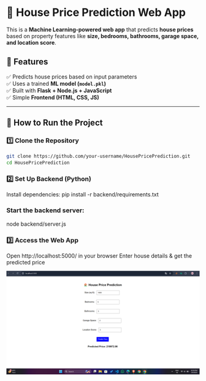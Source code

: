 
# 🏡 House Price Prediction Web App  

This is a **Machine Learning-powered web app** that predicts **house prices** based on property features like **size, bedrooms, bathrooms, garage space, and location score**.  

## 📌 Features  
✅ Predicts house prices based on input parameters  
✅ Uses a trained **ML model (`model.pkl`)**  
✅ Built with **Flask + Node.js + JavaScript**  
✅ Simple **Frontend (HTML, CSS, JS)**  

---

## 🚀 How to Run the Project  

### 1️⃣ **Clone the Repository**  
```bash
git clone https://github.com/your-username/HousePricePrediction.git
cd HousePricePrediction
 ```

### 2️⃣ Set Up Backend (Python)
Install dependencies:
pip install -r backend/requirements.txt

### Start the backend server:
node backend/server.js

### 3️⃣ Access the Web App
Open http://localhost:5000/ in your browser
Enter house details & get the predicted price

![House Price App](HousePricePred.png)
